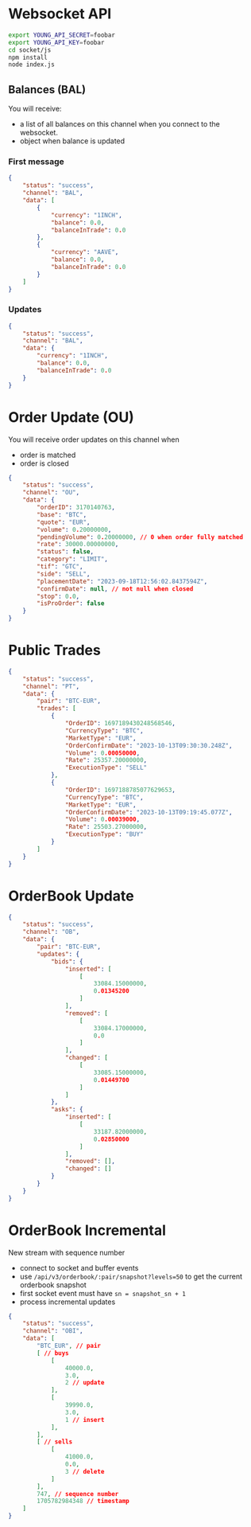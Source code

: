# Websocket API

```sh
export YOUNG_API_SECRET=foobar
export YOUNG_API_KEY=foobar
cd socket/js
npm install
node index.js 
```

## Balances (BAL)
You will receive:
- a list of all balances on this channel when you connect to the websocket.
- object when balance is updated
### First message
```json
{
    "status": "success",
    "channel": "BAL",
    "data": [
        {
            "currency": "1INCH",
            "balance": 0.0,
            "balanceInTrade": 0.0
        },
        {
            "currency": "AAVE",
            "balance": 0.0,
            "balanceInTrade": 0.0
        }
    ]
}
```

### Updates
```json
{
    "status": "success",
    "channel": "BAL",
    "data": {
        "currency": "1INCH",
        "balance": 0.0,
        "balanceInTrade": 0.0
    }
}
```


# Order Update (OU)
You will receive order updates on this channel when
- order is matched
- order is closed
```json
{
    "status": "success",
    "channel": "OU",
    "data": {
        "orderID": 3170140763,
        "base": "BTC",
        "quote": "EUR",
        "volume": 0.20000000,
        "pendingVolume": 0.20000000, // 0 when order fully matched
        "rate": 30000.00000000,
        "status": false,
        "category": "LIMIT",
        "tif": "GTC",
        "side": "SELL",
        "placementDate": "2023-09-18T12:56:02.8437594Z",
        "confirmDate": null, // not null when closed
        "stop": 0.0,
        "isProOrder": false
    }
}
```

# Public Trades
```json
{
    "status": "success",
    "channel": "PT",
    "data": {
        "pair": "BTC-EUR",
        "trades": [
            {
                "OrderID": 1697189430248568546,
                "CurrencyType": "BTC",
                "MarketType": "EUR",
                "OrderConfirmDate": "2023-10-13T09:30:30.248Z",
                "Volume": 0.00050000,
                "Rate": 25357.20000000,
                "ExecutionType": "SELL"
            },
            {
                "OrderID": 1697188785077629653,
                "CurrencyType": "BTC",
                "MarketType": "EUR",
                "OrderConfirmDate": "2023-10-13T09:19:45.077Z",
                "Volume": 0.00039000,
                "Rate": 25503.27000000,
                "ExecutionType": "BUY"
            }
        ]
    }
}
```

# OrderBook Update
```json
{
    "status": "success",
    "channel": "OB",
    "data": {
        "pair": "BTC-EUR",
        "updates": {
            "bids": {
                "inserted": [
                    [
                        33084.15000000,
                        0.01345200
                    ]
                ],
                "removed": [
                    [
                        33084.17000000,
                        0.0
                    ]
                ],
                "changed": [
                    [
                        33085.15000000,
                        0.01449700
                    ]
                ]
            },
            "asks": {
                "inserted": [
                    [
                        33187.82000000,
                        0.02850000
                    ]
                ],
                "removed": [],
                "changed": []
            }
        }
    }
}
```


# OrderBook Incremental
New stream with sequence number
- connect to socket and buffer events
- use `/api/v3/orderbook/:pair/snapshot?levels=50` to get the current orderbook snapshot
- first socket event must have `sn = snapshot_sn + 1`
- process incremental updates
```json
{
    "status": "success",
    "channel": "OBI",
    "data": [
        "BTC_EUR", // pair
        [ // buys
            [
                40000.0,
                3.0,
                2 // update
            ],
            [
                39990.0,
                3.0,
                1 // insert
            ],
        ],
        [ // sells
            [
                41000.0,
                0.0,
                3 // delete
            ]
        ],
        747, // sequence number
        1705782984348 // timestamp
    ]
}
````

